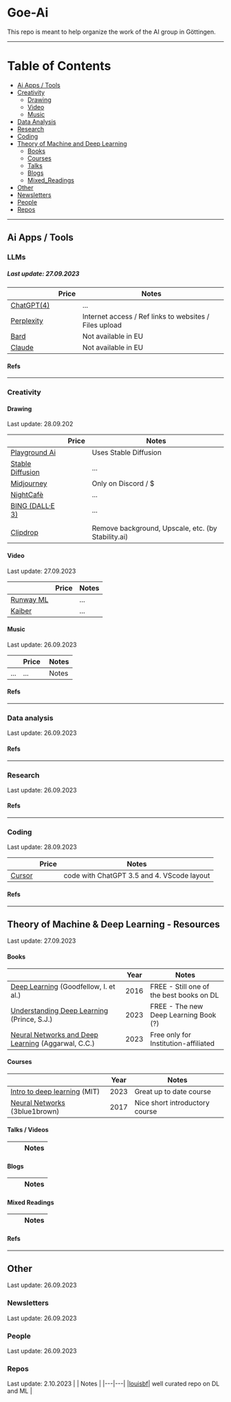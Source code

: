 # Goe-Ai

This repo is meant to help organize the work of the AI group in Göttingen.

---

# Table of Contents
- [Ai Apps / Tools](#aiapps)
- [Creativity](#creativity)
  - [Drawing](#drawing)
  - [Video](#video)
  - [Music](#music)
- [Data Analysis](#data_analysis)
- [Research](#research)
- [Coding](#coding)
- [Theory of Machine and Deep Learning](#theory)
  - [Books](#theory_books)
  - [Courses](#theory_courses)
  - [Talks](#theory_talks)
  - [Blogs](#theory_blogs)
  - [Mixed_Readings](#theory_mixed_readings)
- [Other](#other)
- [Newsletters](#newsletters)
- [People](#people)
- [Repos](#repos)
___

## Ai Apps / Tools <a name ="aiapps"> </a>

### LLMs
##### Last update: 27.09.2023

|  | Price | Notes |
|---|---|---|
| [ChatGPT(4)](https://chat.openai.com) | | ... |
| [Perplexity](https://www.perplexity.ai) | | Internet access / Ref links to websites / Files upload |
| [Bard](https://bard.google.com/?hl=en) | | Not available in EU |
| [Claude](https://claude.ai) | | Not available in EU |

#### Refs

___

### Creativity <a name ="creativity"> </a>

#### Drawing <a name ="drawing"> </a>
Last update: 28.09.202

|  | Price | Notes |
|---|---|---|
| [Playground Ai](https://playgroundai.com) | | Uses Stable Diffusion |
| [Stable Diffusion](https://stability.ai) | | ... |
| [Midjourney](https://www.midjourney.com/) | | Only on Discord / $ |
| [NightCafè](https://creator.nightcafe.studio) | | ... |
| [BING (DALL·E 3)](https://www.bing.com) | | ... |
| | |
| [Clipdrop](https://clipdrop.co) | | Remove background, Upscale, etc. (by Stability.ai)|


#### Video <a name ="video"> </a>
Last update: 27.09.2023

|  | Price | Notes |
|---|---|---|
| [Runway ML](https://runwayml.com) | | ... |
| [Kaiber](https://kaiber.ai) | | ... |

#### Music <a name ="music"> </a>
Last update: 26.09.2023

|  | Price | Notes |
|---|---|---|
| ... | ... | Notes |


#### Refs

___

### Data analysis <a name ="data_analysis"> </a>
Last update: 26.09.2023

#### Refs

___

### Research <a name ="research"> </a>
Last update: 26.09.2023

#### Refs

___

### Coding <a name ="coding"> </a>
Last update: 28.09.2023

|  | Price | Notes |
|---|---|---|
| [Cursor](https://www.cursor.sh) | | code with ChatGPT 3.5 and 4. VScode layout |

#### Refs 

___

## Theory of Machine & Deep Learning - Resources <a name ="theory"> </a>
Last update: 27.09.2023

#### Books <a name ="theory_books"> </a>
|  | Year | Notes |
|---|---|---|
| [Deep Learning](https://www.deeplearningbook.org) (Goodfellow, I. et al.)| 2016 | FREE - Still one of the best books on DL |
| [Understanding Deep Learning](https://udlbook.github.io/udlbook/) (Prince, S.J.)| 2023 | FREE - The new Deep Learning Book (?) |
| [Neural Networks and Deep Learning](http://www.charuaggarwal.net/neural.htm) (Aggarwal, C.C.)| 2023 | Free only for Institution-affiliated |


#### Courses <a name ="theory_courses"> </a>
|  | Year | Notes |
|---|---|---|
| [Intro to deep learning](http://introtodeeplearning.com) (MIT) | 2023 | Great up to date course |
| [Neural Networks](https://www.youtube.com/@3blue1brown/courses) (3blue1brown) | 2017 | Nice short introductory course |

#### Talks / Videos <a name ="theory_talks"> </a>
|  |  | Notes |
|---|---|---|

#### Blogs <a name ="theory_blogs"> </a>
|  |  | Notes |
|---|---|---|

#### Mixed Readings <a name ="theory_mixed_readings"> </a>
|  |  | Notes |
|---|---|---|


#### Refs

___

## Other <a name ="other"> </a>
Last update: 26.09.2023

### Newsletters <a name ="newsletters"> </a>
Last update: 26.09.2023

### People <a name ="people"> </a>
Last update: 26.09.2023

### Repos <a name ="repos"> </a>
Last update: 2.10.2023
|  | Notes |
|---|---|
|[louisbf](https://github.com/louisfb01/start-machine-learning/blob/master/README.md?plain=1#youtubevideos)| well curated repo on DL and ML |



